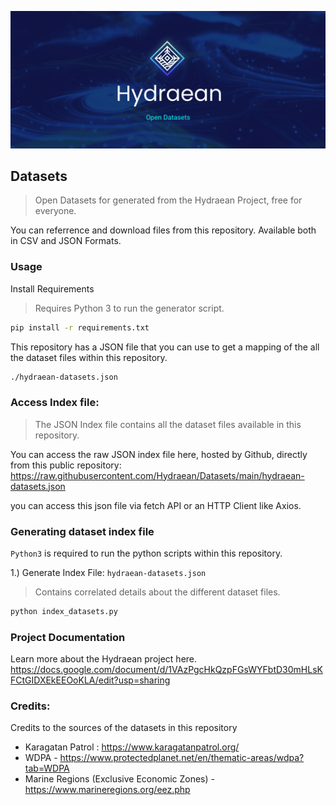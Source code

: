 ![](banner.png)

## Datasets

> Open Datasets for generated from the Hydraean Project, free for everyone.

You can referrence and download files from this repository. Available both in CSV and JSON Formats.

### Usage

Install Requirements

> Requires Python 3 to run the generator script.

```sh
pip install -r requirements.txt
```

This repository has a JSON file that you can use to get a mapping of the all the dataset files within this repository.

```sh
./hydraean-datasets.json
```

### Access Index file:

> The JSON Index file contains all the dataset files available in this repository.

You can access the raw JSON index file here, hosted by Github, directly from this public repository:
https://raw.githubusercontent.com/Hydraean/Datasets/main/hydraean-datasets.json

you can access this json file via fetch API or an HTTP Client like Axios.

### Generating dataset index file

`Python3` is required to run the python scripts within this repository.

1.) Generate Index File: `hydraean-datasets.json`

> Contains correlated details about the different dataset files.

```sh
python index_datasets.py
```

### Project Documentation

Learn more about the Hydraean project here.
https://docs.google.com/document/d/1VAzPgcHkQzpFGsWYFbtD30mHLsKFCtGIDXEkEEOoKLA/edit?usp=sharing

### Credits:

Credits to the sources of the datasets in this repository

- Karagatan Patrol : https://www.karagatanpatrol.org/
- WDPA - https://www.protectedplanet.net/en/thematic-areas/wdpa?tab=WDPA
- Marine Regions (Exclusive Economic Zones) - https://www.marineregions.org/eez.php

